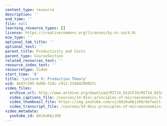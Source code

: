 ```yaml
---
content_type: resource
description: ''
end_time: ''
file: null
learning_resource_types: []
license: https://creativecommons.org/licenses/by-nc-sa/4.0/
ocw_type: ''
optional_tab_title: ''
optional_text: ''
parent_title: Productivity and Costs
parent_type: CourseSection
related_resources_text: ''
resource_index_text: ''
resourcetype: Video
start_time: '0'
title: 'Lecture 9: Production Theory'
uid: 4bd7c395-6d90-f2dc-c912-234dd2900b7c
video_files:
  archive_url: http://www.archive.org/download/MIT14.01SCF10/MIT14_01SCF10_lec09_300k.mp4
  video_captions_file: /courses/14-01sc-principles-of-microeconomics-fall-2011/cb0dc50f17ff5ff6a30d460997ad1fa6_Q4iKuKAjzK0.vtt
  video_thumbnail_file: https://img.youtube.com/vi/Q4iKuKAjzK0/default.jpg
  video_transcript_file: /courses/14-01sc-principles-of-microeconomics-fall-2011/22a421c048d22a223171827046852f92_Q4iKuKAjzK0.pdf
video_metadata:
  youtube_id: Q4iKuKAjzK0
---
```

